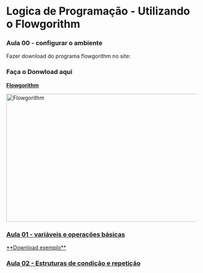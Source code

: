 # Logica de Programação - Utilizando o Flowgorithm

<h3> Aula 00 - configurar o ambiente</h3>
<p> Fazer download do programa flowgorithm no site: </p>
<h3> Faça o Donwload aqui </h3>

<a href = "http://www.flowgorithm.org" >**Flowgorithm**
  <td><img src="https://i.paste.pics/35e6dd57adf79456d222e2ed02e33592.png" width="600" height="338" alt="Flowgorithm"></td>


<h3> Aula 01 - variáveis e operações básicas </h3>
<a href="https://github.com/adalbertobrant/digitalinnovationOne/blob/master/logicaprogramacao/logicaProgramacao01.fprg">**Download exemplo**
<p></p>

<h3> Aula 02 - Estruturas de condição e repetição
<p></p>
  




